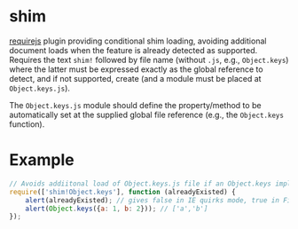 shim
====

[requirejs](https://github.com/jrburke/requirejs/) plugin providing conditional shim loading, 
avoiding additional document loads when the feature is already detected as supported. 
Requires the text `shim!` followed by file name (without `.js`, e.g., `Object.keys`) 
where the latter must be expressed exactly as the global reference to detect, and if not 
supported, create (and a module must be placed at `Object.keys.js`).

The `Object.keys.js` module should define the property/method to be automatically set at the 
supplied global file reference (e.g., the `Object.keys` function).

Example
====
```javascript
// Avoids addiitonal load of Object.keys.js file if an Object.keys implementation is already available
require(['shim!Object.keys'], function (alreadyExisted) {
    alert(alreadyExisted); // gives false in IE quirks mode, true in Firefox, etc.
    alert(Object.keys({a: 1, b: 2})); // ['a','b']
});
```